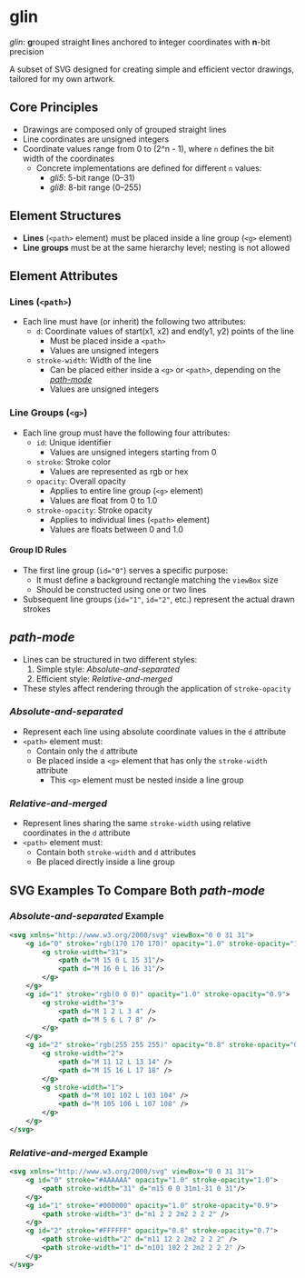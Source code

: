# glin

_glin_: **g**rouped straight **l**ines anchored to **i**nteger coordinates with **n**-bit precision

A subset of SVG designed for creating simple and efficient vector drawings, tailored for my own artwork.

## Core Principles

- Drawings are composed only of grouped straight lines
- Line coordinates are unsigned integers
- Coordinate values range from 0 to (2^n - 1), where `n` defines the bit width of the coordinates
  - Concrete implementations are defined for different `n` values:
    - _gli5_: 5-bit range (0–31)
    - _gli8_: 8-bit range (0–255)

## Element Structures

- **Lines** (`<path>` element) must be placed inside a line group (`<g>` element)
- **Line groups** must be at the same hierarchy level; nesting is not allowed

## Element Attributes

### Lines (`<path>`)

- Each line must have (or inherit) the following two attributes:
  - `d`: Coordinate values of start(x1, x2) and end(y1, y2) points of the line
    - Must be placed inside a `<path>`
    - Values are unsigned integers
  - `stroke-width`: Width of the line
    - Can be placed either inside a `<g>` or `<path>`, depending on the [_path-mode_](#path-mode)
    - Values are unsigned integers

### Line Groups (`<g>`)

- Each line group must have the following four attributes:
  - `id`: Unique identifier
    - Values are unsigned integers starting from 0
  - `stroke`: Stroke color
    - Values are represented as rgb or hex
  - `opacity`: Overall opacity
    - Applies to entire line group (`<g>` element)
    - Values are float from 0 to 1.0
  - `stroke-opacity`: Stroke opacity
    - Applies to individual lines (`<path>` element)
    - Values are floats between 0 and 1.0

#### Group ID Rules

- The first line group (`id="0"`) serves a specific purpose:
  - It must define a background rectangle matching the `viewBox` size
  - Should be constructed using one or two lines
- Subsequent line groups (`id="1"`, `id="2"`, etc.) represent the actual drawn strokes

## _path-mode_

- Lines can be structured in two different styles:
  1. Simple style: _Absolute-and-separated_
  2. Efficient style: _Relative-and-merged_
- These styles affect rendering through the application of `stroke-opacity`

### _Absolute-and-separated_

- Represent each line using absolute coordinate values in the `d` attribute
- `<path>` element must:
  - Contain only the `d` attribute
  - Be placed inside a `<g>` element that has only the `stroke-width` attribute
    - This `<g>` element must be nested inside a line group

### _Relative-and-merged_

- Represent lines sharing the same `stroke-width` using relative coordinates in the `d` attribute
- `<path>` element must:
  - Contain both `stroke-width` and `d` attributes
  - Be placed directly inside a line group

## SVG Examples To Compare Both _path-mode_

### _Absolute-and-separated_ Example

```xml
<svg xmlns="http://www.w3.org/2000/svg" viewBox="0 0 31 31">
    <g id="0" stroke="rgb(170 170 170)" opacity="1.0" stroke-opacity="1.0">
        <g stroke-width="31">
            <path d="M 15 0 L 15 31"/>
            <path d="M 16 0 L 16 31"/>
        </g>
    </g>
    <g id="1" stroke="rgb(0 0 0)" opacity="1.0" stroke-opacity="0.9">
        <g stroke-width="3">
            <path d="M 1 2 L 3 4" />
            <path d="M 5 6 L 7 8" />
        </g>
    </g>
    <g id="2" stroke="rgb(255 255 255)" opacity="0.8" stroke-opacity="0.7">
        <g stroke-width="2">
            <path d="M 11 12 L 13 14" />
            <path d="M 15 16 L 17 18" />
        </g>
        <g stroke-width="1">
            <path d="M 101 102 L 103 104" />
            <path d="M 105 106 L 107 108" />
        </g>
    </g>
</svg>
```

### _Relative-and-merged_ Example

```xml
<svg xmlns="http://www.w3.org/2000/svg" viewBox="0 0 31 31">
    <g id="0" stroke="#AAAAAA" opacity="1.0" stroke-opacity="1.0">
        <path stroke-width="31" d="m15 0 0 31m1-31 0 31"/>
    </g>
    <g id="1" stroke="#000000" opacity="1.0" stroke-opacity="0.9">
        <path stroke-width="3" d="m1 2 2 2m2 2 2 2" />
    </g>
    <g id="2" stroke="#FFFFFF" opacity="0.8" stroke-opacity="0.7">
        <path stroke-width="2" d="m11 12 2 2m2 2 2 2" />
        <path stroke-width="1" d="m101 102 2 2m2 2 2 2" />
    </g>
</svg>
```
